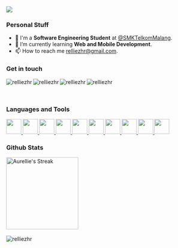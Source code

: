 <h1 align="left">
    <img src="https://readme-typing-svg.herokuapp.com/?font=Righteous&size=35&width=500&height=70&duration=4000&lines=Hello+World!+🌏;+I'm+Aurellie,+let's+connect!;" />
</h1>
<div>
    <h3>Personal Stuff</h3>
    <ul>
        <li>🔭 I'm a <b>Software Engineering Student</b> at <a href="https://www.smktelkom-mlg.sch.id/" target="blank">@SMKTelkomMalang</a>.</li>
        <li>🌱 I’m currently learning <b>Web and Mobile Development</b>.</li>
        <li>📫 How to reach me <a href="mailto:relliezhr@gmail.com" target="blank">relliezhr@gmail.com</a>.</li>
    </ul>
</div>

<div>
    <h3 align="left">Get in touch</h3>
<p align="left">
	<a href="https://linkedin.com/in/relliezhr" target="blank">
		<img align="left" src="https://skillicons.dev/icons?i=linkedin" alt="relliezhr"/>
	</a> &nbsp;
	<a href="https://github.com/relliezhr" target="_blank">
		<img align="left" src="https://skillicons.dev/icons?i=github" alt="relliezhr"/>
    	</a>&nbsp;
	<a href="https://instagram.com/relliezhr" target="blank">
		<img align="left" src="https://skillicons.dev/icons?i=instagram" alt="relliezhr"/>
	</a>&nbsp;
	<a href="https://discord.com/users/942656479410937886" target="blank">
		<img align="left" src="https://skillicons.dev/icons?i=discord" alt="relliezhr"/>
	</a>&nbsp;
</p>
</div>
<br/>

<div>
	<h3 align="left">Languages and Tools</h3>
	<p align="left">
		<a href="https://flutter.dev/">
			<img src="https://skillicons.dev/icons?i=flutter" height="40px"/>
		</a>
		<a href="https://developer.android.com/studio">
			<img src="https://skillicons.dev/icons?i=androidstudio" height="40px"/>
		</a>
		<a href="https://developer.android.com/studio">
			<img src="https://skillicons.dev/icons?i=kotlin" height="40px"/>
		</a>
		<a href="https://developer.android.com/studio">
			<img src="https://skillicons.dev/icons?i=dart" height="40px"/>
		</a>
		<a href="https://developer.android.com/studio">
			<img src="https://skillicons.dev/icons?i=java" height="40px"/>
		</a>
		<a href="https://developer.android.com/studio">
			<img src="https://skillicons.dev/icons?i=figma" height="40px"/>
		</a>
		<a href="https://developer.android.com/studio">
			<img src="https://skillicons.dev/icons?i=github" height="40px"/>
		</a>
		<a href="https://developer.android.com/studio">
			<img src="https://skillicons.dev/icons?i=vscode" height="40px"/>
		</a>
		<a href="https://developer.android.com/studio">
			<img src="https://skillicons.dev/icons?i=html" height="40px"/>
		</a>
		<a href="https://developer.android.com/studio">
			<img src="https://skillicons.dev/icons?i=css" height="40px"/>
		</a>
	</p>
</div>

<div>
	<h3 align="left">Github Stats</h3>
	<a href="https://git.io/streak-stats" title="Go to Source">
    <img alt="Aurellie's Streak" src="https://github-readme-streak-stats.herokuapp.com/?user=relliezhr&theme=react&border=61dafb" height="192px"/>
  </a>
	<br/> <br/>
	<img src="https://github-readme-stats.vercel.app/api/top-langs?username=relliezhr&show_icons=true&theme=dark&locale=en&layout=compact" alt="relliezhr" />
<!-- 	<img align="center" src="https://github-readme-stats.vercel.app/api?username=relliezhr&show_icons=true&theme=dark&locale=en" alt="relliezhr" />  -->
</div>


